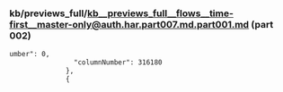 ### kb/previews_full/kb__previews_full__flows__time-first__master-only@auth.har.part007.md.part001.md (part 002)

```md
umber": 0,
                "columnNumber": 316180
              },
              {
       
```

```
